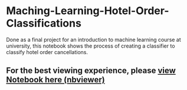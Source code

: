 # Maching-Learning-Hotel-Order-Classifications
Done as a final project for an introduction to machine learning course at university, this notebook shows the process of creating a classifier to classify hotel order cancellations.
## For the best viewing experience, please [view Notebook here (nbviewer)](https://nbviewer.org/github/alon2997/Maching-Learning-Hotel-Order-Classifications/blob/main/Machine%20Learning%20Classification%20-%20Hotel%20Order%20Cancellation.ipynb)
